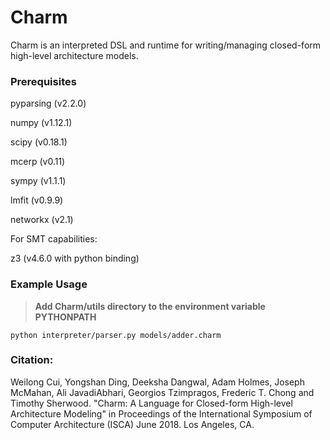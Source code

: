 Charm
=====

Charm is an interpreted DSL and runtime for writing/managing
closed-form high-level architecture models.

### Prerequisites

pyparsing (v2.2.0)

numpy (v1.12.1)

scipy (v0.18.1)

mcerp (v0.11)

sympy (v1.1.1)

lmfit (v0.9.9)

networkx (v2.1)

For SMT capabilities:

z3 (v4.6.0 with python binding)

### Example Usage

> **Add Charm/utils directory to the environment variable PYTHONPATH**


```
python interpreter/parser.py models/adder.charm
```

### Citation:

Weilong Cui, Yongshan Ding, Deeksha Dangwal, Adam Holmes, Joseph McMahan, Ali JavadiAbhari, Georgios Tzimpragos, Frederic T. Chong and Timothy Sherwood. "Charm: A Language for Closed-form High-level Architecture Modeling" in Proceedings of the International Symposium of Computer Architecture (ISCA) June 2018. Los Angeles, CA.
